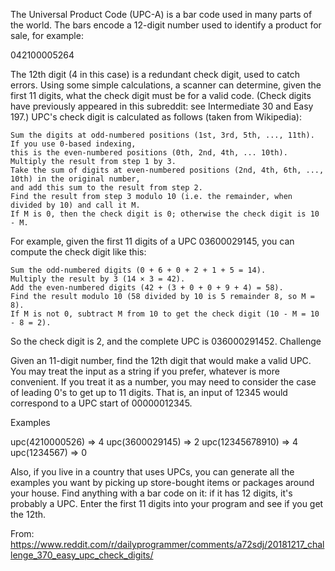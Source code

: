 The Universal Product Code (UPC-A) is a bar code used in many parts of the world. 
The bars encode a 12-digit number used to identify a product for sale, for example:

042100005264

The 12th digit (4 in this case) is a redundant check digit, used to catch errors. 
Using some simple calculations, a scanner can determine, given the first 11 digits, 
what the check digit must be for a valid code. (Check digits have previously appeared in this subreddit: 
see Intermediate 30 and Easy 197.) UPC's check digit is calculated as follows (taken from Wikipedia):

    Sum the digits at odd-numbered positions (1st, 3rd, 5th, ..., 11th). If you use 0-based indexing, 
    this is the even-numbered positions (0th, 2nd, 4th, ... 10th).
    Multiply the result from step 1 by 3.
    Take the sum of digits at even-numbered positions (2nd, 4th, 6th, ..., 10th) in the original number, 
    and add this sum to the result from step 2.
    Find the result from step 3 modulo 10 (i.e. the remainder, when divided by 10) and call it M.
    If M is 0, then the check digit is 0; otherwise the check digit is 10 - M.

For example, given the first 11 digits of a UPC 03600029145, you can compute the check digit like this:

    Sum the odd-numbered digits (0 + 6 + 0 + 2 + 1 + 5 = 14).
    Multiply the result by 3 (14 × 3 = 42).
    Add the even-numbered digits (42 + (3 + 0 + 0 + 9 + 4) = 58).
    Find the result modulo 10 (58 divided by 10 is 5 remainder 8, so M = 8).
    If M is not 0, subtract M from 10 to get the check digit (10 - M = 10 - 8 = 2).

So the check digit is 2, and the complete UPC is 036000291452.
Challenge

Given an 11-digit number, find the 12th digit that would make a valid UPC. You may treat the input as a 
string if you prefer, whatever is more convenient. If you treat it as a number, you may need to consider 
the case of leading 0's to get up to 11 digits. That is, an input of 12345 would correspond to a UPC start 
of 00000012345.

Examples

upc(4210000526) => 4
upc(3600029145) => 2
upc(12345678910) => 4
upc(1234567) => 0

Also, if you live in a country that uses UPCs, you can generate all the examples you want by picking up 
store-bought items or packages around your house. Find anything with a bar code on it: if it has 12 digits, 
it's probably a UPC. Enter the first 11 digits into your program and see if you get the 12th.


From: https://www.reddit.com/r/dailyprogrammer/comments/a72sdj/20181217_challenge_370_easy_upc_check_digits/